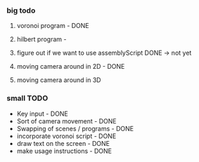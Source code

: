 ### big todo

1. voronoi program - DONE
2. hilbert program - 

3. figure out if we want to use assemblyScript DONE -> not yet 

3. moving camera around in 2D - DONE
4. moving camera around in 3D 

### small TODO

- Key input                     - DONE
- Sort of camera movement       - DONE
- Swapping of scenes / programs - DONE
- incorporate voronoi script    - DONE
- draw text on the screen       - DONE 
- make usage instructions       - DONE